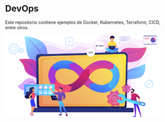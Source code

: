 # DevOps

Este repositorio contiene ejemplos de Docker, Kubernetes, Terraform, CICD, entre otros.

![DevOps](images/DevOps.png)
